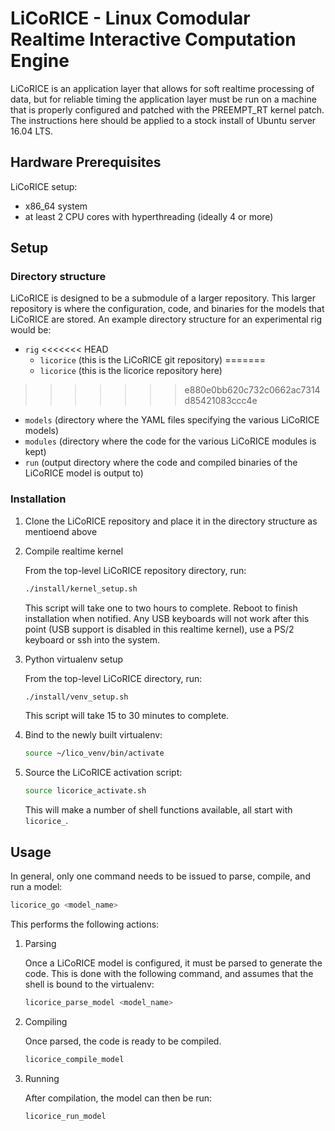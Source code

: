 # LiCoRICE - Linux Comodular Realtime Interactive Computation Engine

LiCoRICE is an application layer that allows for soft realtime processing of data, but for reliable timing the application layer must be run on a machine that is properly configured and patched with the PREEMPT\_RT kernel patch.
The instructions here should be applied to a stock install of Ubuntu server 16.04 LTS.

## Hardware Prerequisites

LiCoRICE setup:
* x86\_64 system
* at least 2 CPU cores with hyperthreading (ideally 4 or more)

## Setup

### Directory structure

LiCoRICE is designed to be a submodule of a larger repository.
This larger repository is where the configuration, code, and binaries for the models that LiCoRICE are stored.
An example directory structure for an experimental rig would be:

* `rig`
<<<<<<< HEAD
  * `licorice` (this is the LiCoRICE git repository)
=======
  * `licorice` (this is the licorice repository here)
>>>>>>> e880e0bb620c732c0662ac7314d85421083ccc4e
  * `models` (directory where the YAML files specifying the various LiCoRICE models)
  * `modules` (directory where the code for the various LiCoRICE modules is kept)
  * `run` (output directory where the code and compiled binaries of the LiCoRICE model is output to)

### Installation 

1. Clone the LiCoRICE repository and place it in the directory structure as mentioend above

2. Compile realtime kernel

    From the top-level LiCoRICE repository directory, run:

    ```bash
    ./install/kernel_setup.sh
    ```

    This script will take one to two hours to complete.
    Reboot to finish installation when notified.
    Any USB keyboards will not work after this point (USB support is disabled in this realtime kernel), use a PS/2 keyboard or ssh into the system.

3. Python virtualenv setup

    From the top-level LiCoRICE directory, run:

    ```bash
    ./install/venv_setup.sh
    ```

    This script will take 15 to 30 minutes to complete.

4. Bind to the newly built virtualenv:

    ```bash
    source ~/lico_venv/bin/activate
    ```

5. Source the LiCoRICE activation script:

    ```bash
    source licorice_activate.sh
    ```

    This will make a number of shell functions available, all start with `licorice_`.


## Usage

In general, only one command needs to be issued to parse, compile, and run a model:

```bash
licorice_go <model_name>
```

This performs the following actions:

1. Parsing

    Once a LiCoRICE model is configured, it must be parsed to generate the code.
    This is done with the following command, and assumes that the shell is bound to the virtualenv:

    ```bash
    licorice_parse_model <model_name>
    ```

2. Compiling

    Once parsed, the code is ready to be compiled.

    ```bash
    licorice_compile_model
    ```
3. Running

    After compilation, the model can then be run:
    ```bash
    licorice_run_model
    ```

